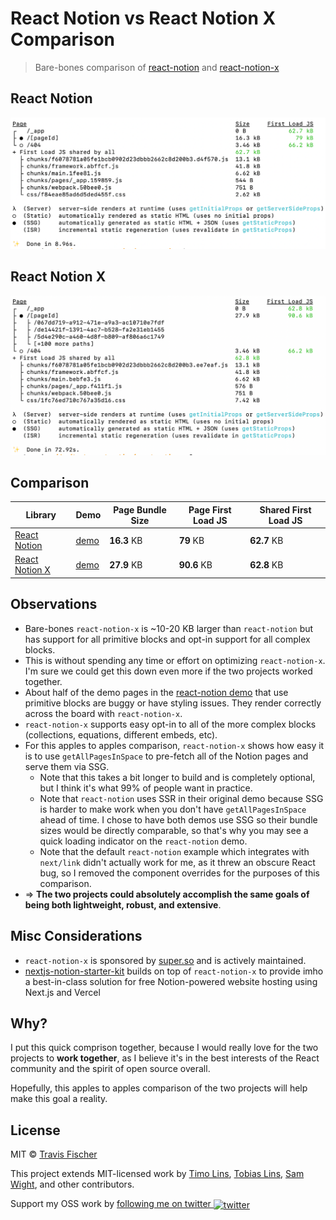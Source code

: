 # React Notion vs React Notion X Comparison

> Bare-bones comparison of [react-notion](https://github.com/splitbee/react-notion) and [react-notion-x](https://github.com/NotionX/react-notion-x)

## React Notion

<a href="https://test-react-notion.vercel.app">
  <p align="center">
    <img alt="React Notion" src="https://raw.githubusercontent.com/transitive-bullshit/test-react-notion/master/media/nextjs-example-react-notion-bare-bones.png">
  </p>
</a>

## React Notion X

<a href="https://test-react-notion-x.vercel.app">
  <p align="center">
    <img alt="React Notion X" src="https://raw.githubusercontent.com/transitive-bullshit/test-react-notion/master/media/nextjs-example-react-notion-x-bare-bones.png">
  </p>
</a>

## Comparison

| Library                                                     | Demo                                           | Page Bundle Size | Page First Load JS | Shared First Load JS |
| ----------------------------------------------------------- | ---------------------------------------------- | ---------------- | ------------------ | -------------------- |
| [React Notion](https://github.com/splitbee/react-notion)    | [demo](https://test-react-notion.vercel.app)   | **16.3** KB      | **79** KB          | **62.7** KB          |
| [React Notion X](https://github.com/NotionX/react-notion-x) | [demo](https://test-react-notion-x.vercel.app) | **27.9** KB      | **90.6** KB        | **62.8** KB          |

## Observations

- Bare-bones `react-notion-x` is ~10-20 KB larger than `react-notion` but has support for all primitive blocks and opt-in support for all complex blocks.
- This is without spending any time or effort on optimizing `react-notion-x`. I'm sure we could get this down even more if the two projects worked together.
- About half of the demo pages in the [react-notion demo]() that use primitive blocks are buggy or have styling issues. They render correctly across the board with `react-notion-x`.
- `react-notion-x` supports easy opt-in to all of the more complex blocks (collections, equations, different embeds, etc).
- For this apples to apples comparison, `react-notion-x` shows how easy it is to use `getAllPagesInSpace` to pre-fetch all of the Notion pages and serve them via SSG.
  - Note that this takes a bit longer to build and is completely optional, but I think it's what 99% of people want in practice.
  - Note that `react-notion` uses SSR in their original demo because SSG is harder to make work when you don't have `getAllPagesInSpace` ahead of time. I chose to have both demos use SSG so their bundle sizes would be directly comparable, so that's why you may see a quick loading indicator on the `react-notion` demo.
  - Note that the default `react-notion` example which integrates with `next/link` didn't actually work for me, as it threw an obscure React bug, so I removed the component overrides for the purposes of this comparison.
- => **The two projects could absolutely accomplish the same goals of being both lightweight, robust, and extensive**.

## Misc Considerations

- `react-notion-x` is sponsored by [super.so](https://s.super.so/x) and is actively maintained.
- [nextjs-notion-starter-kit](https://github.com/transitive-bullshit/nextjs-notion-starter-kit) builds on top of `react-notion-x` to provide imho a best-in-class solution for free Notion-powered website hosting using Next.js and Vercel

## Why?

I put this quick comprison together, because I would really love for the two projects to **work together**, as I believe it's in the best interests of the React community and the spirit of open source overall.

Hopefully, this apples to apples comparison of the two projects will help make this goal a reality.

## License

MIT © [Travis Fischer](https://transitivebullsh.it)

This project extends MIT-licensed work by [Timo Lins](https://twitter.com/timolins), [Tobias Lins](https://twitter.com/linstobias), [Sam Wight](https://samw.dev), and other contributors.

Support my OSS work by <a href="https://twitter.com/transitive_bs">following me on twitter <img src="https://storage.googleapis.com/saasify-assets/twitter-logo.svg" alt="twitter" height="24px" align="center"></a>
